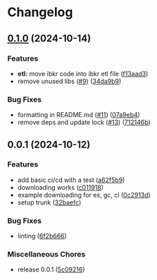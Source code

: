# Changelog

## [0.1.0](https://github.com/westonplatter/ib_insync_options/compare/v0.0.1...v0.1.0) (2024-10-14)


### Features

* **etl:** move ibkr code into ibkr etl file ([f13aad3](https://github.com/westonplatter/ib_insync_options/commit/f13aad33a79ce949771cda0ba5af62e0db905222))
* remove unused libs ([#9](https://github.com/westonplatter/ib_insync_options/issues/9)) ([34da9b9](https://github.com/westonplatter/ib_insync_options/commit/34da9b9a5841ec771c4646a4a650f5a861bff56f))


### Bug Fixes

* formatting in README.md ([#11](https://github.com/westonplatter/ib_insync_options/issues/11)) ([07a9eb4](https://github.com/westonplatter/ib_insync_options/commit/07a9eb48746b327e547553572f27948d11cd50ee))
* remove deps and update lock ([#13](https://github.com/westonplatter/ib_insync_options/issues/13)) ([712146b](https://github.com/westonplatter/ib_insync_options/commit/712146b01b528273af5fb51557ff987aaa703ad0))

## 0.0.1 (2024-10-12)


### Features

* add basic ci/cd with a test ([a62f5b9](https://github.com/westonplatter/ib_insync_options/commit/a62f5b9871eafe8a70de6f90d6433114b9496be8))
* downloading works ([c011918](https://github.com/westonplatter/ib_insync_options/commit/c011918d898ccf73766a25a0f86a39ada7e67f38))
* example downloading for es, gc, cl ([0c2913d](https://github.com/westonplatter/ib_insync_options/commit/0c2913de30a8cb70c4aa363b91f241b0be8cdfdb))
* setup trunk ([32baefc](https://github.com/westonplatter/ib_insync_options/commit/32baefc0f2692601d60e1b627326392cae214697))


### Bug Fixes

* linting ([6f2b666](https://github.com/westonplatter/ib_insync_options/commit/6f2b66652e7f7bf6f6371f7aebbbf1adb485ad70))


### Miscellaneous Chores

* release 0.0.1 ([5c09216](https://github.com/westonplatter/ib_insync_options/commit/5c0921626cd894d4b2c3587eba5d23bb5995e5ed))
